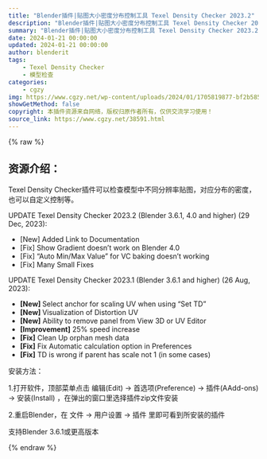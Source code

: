 ```yaml
---
title: "Blender插件|贴图大小密度分布控制工具 Texel Density Checker 2023.2"
description: "Blender插件|贴图大小密度分布控制工具 Texel Density Checker 2023.2"
summary: "Blender插件|贴图大小密度分布控制工具 Texel Density Checker 2023.2"
date: 2024-01-21 00:00:00
updated: 2024-01-21 00:00:00
author: blenderit
tags: 
    - Texel Density Checker
    - 模型检查
categories:
    - cgzy
img: https://www.cgzy.net/wp-content/uploads/2024/01/1705819877-bf2b585aaeb7a04.webp
showGetMethod: false
copyright: 本插件资源来自网络，版权归原作者所有，仅供交流学习使用！
source_link: https://www.cgzy.net/38591.html
---
```


{% raw %}
<div class="wp-block-pandastudio-title"><div class="title_style_01"><h2 id="h2-0">资源介绍：</h2></div></div><p class="is-style-text-indent-2em">Texel Density Checker插件可以检查模型中不同分辨率贴图，对应分布的密度，也可以自定义控制等。</p><p>UPDATE Texel Density Checker 2023.2 (Blender 3.6.1, 4.0 and higher) (29 Dec, 2023):</p><ul>
<li>[New] Added Link to Documentation</li>



<li>[Fix] Show Gradient doesn’t work on Blender 4.0</li>



<li>[Fix] “Auto Min/Max Value” for VC baking doesn’t working</li>



<li>[Fix] Many Small Fixes</li>
</ul><p>UPDATE Texel Density Checker 2023.1 (Blender 3.6.1 and higher) (26 Aug, 2023):</p><ul>
<li><strong>[New] </strong>Select anchor for scaling UV when using “Set TD”</li>



<li><strong>[New] </strong>Visualization of Distortion UV</li>



<li><strong>[New]</strong> Ability to remove panel from View 3D or UV Editor</li>



<li><strong>[Improvement]</strong> 25% speed increase</li>



<li><strong>[Fix]</strong> Clean Up orphan mesh data</li>



<li><strong>[Fix]</strong> Fix Automatic calculation option in Preferences</li>



<li><strong>[Fix]</strong> TD is wrong if parent has scale not 1 (in some cases)</li>
</ul><div class="wp-block-pandastudio-title"><div class="title_style_01"><p>安装方法：</p></div></div><p>1.打开软件，顶部菜单点击 编辑(Edit) → 首选项(Preference) → 插件(AAdd-ons) → 安装(Install) ，在弹出的窗口里选择插件zip文件安装</p><p>2.重启Blender，在 文件 → 用户设置 → 插件 里即可看到所安装的插件</p><div class="wp-block-pandastudio-tips"><div class="tip success "><p>支持Blender 3.6.1或更高版本</p>
</div></div>
<div style="display: none">cgzy</div>
{% endraw %}